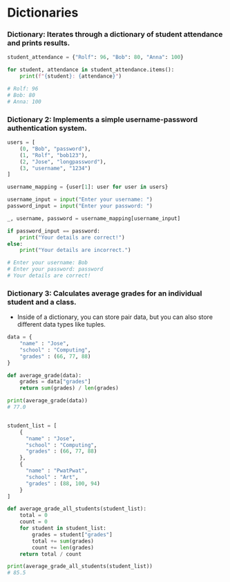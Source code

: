# Dictionaries

### Dictionary: Iterates through a dictionary of student attendance and prints results.

```python
student_attendance = {"Rolf": 96, "Bob": 80, "Anna": 100}

for student, attendance in student_attendance.items():
    print(f"{student}: {attendance}")

# Rolf: 96
# Bob: 80
# Anna: 100
```

### Dictionary 2: Implements a simple username-password authentication system.

```python
users = [
    (0, "Bob", "password"),
    (1, "Rolf", "bob123"),
    (2, "Jose", "longpassword"),
    (3, "username", "1234")
]

username_mapping = {user[1]: user for user in users}

username_input = input("Enter your username: ")
password_input = input("Enter your password: ")

_, username, password = username_mapping[username_input]

if password_input == password:
    print("Your details are correct!")
else:
    print("Your details are incorrect.")

# Enter your username: Bob
# Enter your password: password
# Your details are correct!
```

### Dictionary 3: Calculates average grades for an individual student and a class.

- Inside of a dictionary, you can store pair data, but you can also store different data types like tuples.

```python
data = {
    "name" : "Jose",
    "school" : "Computing",
    "grades" : (66, 77, 88)
}

def average_grade(data):
    grades = data["grades"]
    return sum(grades) / len(grades)

print(average_grade(data))
# 77.0


student_list = [
    {
      "name" : "Jose",
      "school" : "Computing",
      "grades" : (66, 77, 88)
    },
    {
      "name" : "PwatPwat",
      "school" : "Art",
      "grades" : (88, 100, 94)
    }
]

def average_grade_all_students(student_list):
    total = 0
    count = 0
    for student in student_list:
        grades = student["grades"]
        total += sum(grades)
        count += len(grades)
    return total / count

print(average_grade_all_students(student_list))
# 85.5
```
